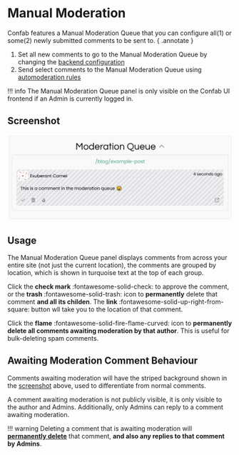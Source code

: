 # Manual Moderation

Confab features a Manual Moderation Queue that you can configure all(1) or some(2) newly submitted comments to be sent to.
{ .annotate }

1. Set all new comments to go to the Manual Moderation Queue by changing the [backend configuration](../../config/index.md#manual-moderation)
2. Send select comments to the Manual Moderation Queue using [automoderation rules](../auto-moderation/index.md)

!!! info
    The Manual Moderation Queue panel is only visible on the Confab UI frontend if an Admin is currently logged in.

## Screenshot

![Manual Moderation Queue](moderation-queue.png)

## Usage

The Manual Moderation Queue panel displays comments from across your entire site (not just the current location), the comments are grouped by location, which is shown in turquoise text at the top of each group.

Click the **check mark** :fontawesome-solid-check: to approve the comment, or the **trash** :fontawesome-solid-trash: icon to **permanently** delete that comment **and all its childen**. The **link** :fontawesome-solid-up-right-from-square: button wll take you to the location of that comment.

Click the **flame** :fontawesome-solid-fire-flame-curved: icon to **permanently delete all comments awaiting moderation by that author**. This is useful for bulk-deleting spam comments.

## Awaiting Moderation Comment Behaviour

Comments awaiting moderation will have the striped background shown in the [screenshot](#screenshot) above, used to differentiate from normal comments.

A comment awaiting moderation is not publicly visible, it is only visible to the author and Admins. Additionally, only Admins can reply to a comment awaiting moderation. 

!!! warning
    Deleting a comment that is awaiting moderation will [**permanently delete**](../comments/index.md#permanent-deletion) that comment, **and also any replies to that comment by Admins**.